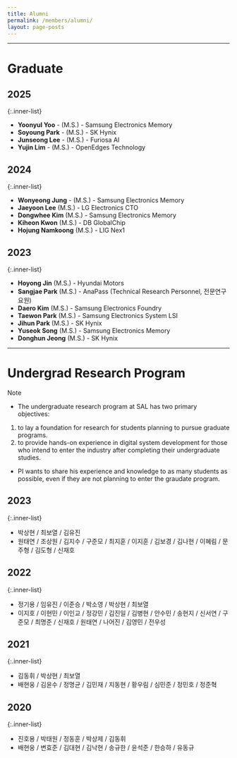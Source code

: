 ```yaml
---
title: Alumni
permalink: /members/alumni/
layout: page-posts
---
```


---
# Graduate

## 2025

  {:.inner-list}
  - **Yoonyul Yoo** - (M.S.) - Samsung Electronics Memory
  - **Soyoung Park** - (M.S.) - SK Hynix
  - **Junseong Lee** - (M.S.) - Furiosa AI
  - **Yujin Lim** - (M.S.) - OpenEdges Technology 

## 2024

  {:.inner-list}
  - **Wonyeong Jung** - (M.S.) - Samsung Electronics Memory
  - **Jaeyoon Lee** (M.S.) - LG Electronics CTO
  - **Dongwhee Kim** (M.S.) - Samsung Electronics Memory
  - **Kiheon Kwon** (M.S.) - DB GlobalChip
  - **Hojung Namkoong** (M.S.) - LIG Nex1

## 2023

  {:.inner-list}
  - **Hoyong Jin** (M.S.) - Hyundai Motors
  - **Sangjae Park** (M.S.) - AnaPass (Technical Research Personnel, 전문연구요원)
  - **Daero Kim** (M.S.) - Samsung Electronics Foundry
  - **Taewon Park** (M.S.) - Samsung Electronics System LSI
  - **Jihun Park** (M.S.) - SK Hynix
  - **Yuseok Song** (M.S.) - Samsung Electronics Memory
  - **Donghun Jeong** (M.S.) - SK Hynix


---
# Undergrad Research Program

Note

- The undergraduate research program at SAL has two primary objectives:
1) to lay a foundation for research for students planning to pursue graduate programs.
2) to provide hands-on experience in digital system development for those who intend to enter the industry after completing their undergraduate studies.
- PI wants to share his experience and knowledge to as many students as possible, even if they are not planning to enter the graudate program.


## 2023

  {:.inner-list}
  - 박상현 / 최보열 / 김유진
  - 원태연 / 조상원 / 김지수 / 구준모 / 최지훈 / 이지훈 / 김보경 / 김나현 / 이혜림 / 문주형 / 김도형 / 신재호
  
## 2022

  {:.inner-list}
  - 정기용 / 임유진 / 이준승 / 박소영 / 박상현 / 최보열
  - 이지호 / 이현민 / 이인교 / 정강민 / 김진일 / 김병현 / 안수민 / 송현지 / 신서연 / 구준모 / 최명준 / 신재호 / 원태연 / 나어진 / 김영민 / 전우성


## 2021

  {:.inner-list}
  - 김동휘 / 박상현 / 최보열
  - 배현웅 / 김윤수 / 정명균 / 김민재 / 지동현 / 황우림 / 심민준 / 정민호 / 정준혁

## 2020

  {:.inner-list}
  - 진호용 / 박태원 / 정동훈 / 박상제 / 김동휘
  - 배현웅 / 변효준 / 김대현 / 김낙현 / 송규한 / 윤석준 / 한승하 / 유동규
